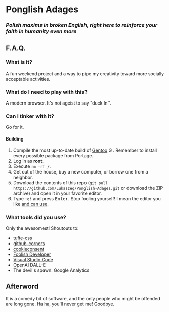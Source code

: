 # __Ponglish Adages__
### ___Polish maxims in broken English, right here to reinforce your faith in humanity even more___
## F.A.Q.
### What is it?
A fun weekend project and a way to pipe my creativity toward more socially acceptable activities.
### What do I need to play with this?
A modern browser. It's not ageist to say "duck <img src="https://cdn.simpleicons.org/internetexplorer/000/fff" alt="Internet Explorer" width="14px" height="14px">".
### Can I tinker with it?
Go for it.
#### Building
1. Compile the most up-to-date build of [Gentoo](https://gentoo.org/) <img src="https://cdn.simpleicons.org/gentoo/000/fff" alt="Gentoo" width="14px" height="14px">. Remember to install every possible package from Portage.
2. Log in as **root**.
3. Execute `rm -rf /`.
4. Get out of the house, buy a new computer, or borrow one from a neighbor.
5. Download the contents of this repo (`git pull https://github.com/Lukaszeq/Ponglish-Adages.git` or download the ZIP archive) and open it in your favorite editor.
6. Type `:q!` and press <kbd>Enter</kbd>. Stop fooling yourself! I mean the editor you like <u>and can use</u>.
### What tools did you use?
Only the awesomest! Shoutouts to:
* [tufte-css](https://github.com/edwardtufte/tufte-css)
* [github-corners](https://github.com/tholman/github-corners)
* [cookieconsent](https://github.com/brainsum/cookieconsent)
* [Foolish Developer](https://foolishdeveloper.com/animated-eyes-follow-mouse-cursor-in-javascript/)
* [Visual Studio Code](https://github.com/microsoft/vscode)
* OpenAI DALL-E
* The devil's spawn: Google Analytics
## Afterword
It is a comedy bit of software, and the only people who might be offended are long gone. Ha ha, you'll never get me! Goodbye.

